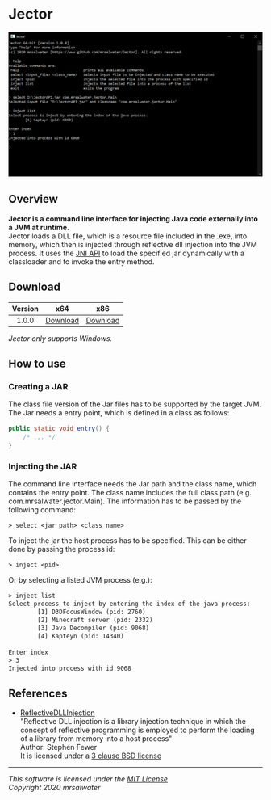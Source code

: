 # Jector

![](media/Header.png)

## Overview

**Jector is a command line interface for injecting Java code externally into a JVM at runtime.**  
Jector loads a DLL file, which is a resource file included in the .exe, into memory, which then is injected through reflective dll injection into the JVM process. It uses the [JNI API](https://en.wikipedia.org/wiki/Java_Native_Interface) to load the specified jar dynamically with a classloader and to invoke the entry method.

## Download

| Version | x64 | x86 |
| :-----: |:---:|:---:|
| 1.0.0 | [Download](https://github.com/mrsalwater/Jector/releases/download/v1.0.0/Jector64.exe) | [Download](https://github.com/mrsalwater/Jector/releases/download/v1.0.0/Jector32.exe)  |

_Jector only supports Windows._

## How to use

### Creating a JAR

The class file version of the Jar files has to be supported by the target JVM.    
The Jar needs a entry point, which is defined in a class as follows:

````java
public static void entry() {
    /* ... */
}
````  

### Injecting the JAR

The command line interface needs the Jar path and the class name, which contains the entry point. The class name includes the full class path (e.g. com.mrsalwater.jector.Main). The information has to be passed by the following command:

````
> select <jar path> <class name>
````

To inject the jar the host process has to be specified. This can be either done by passing the process id:

````
> inject <pid>
````

Or by selecting a listed JVM process (e.g.):

````
> inject list
Select process to inject by entering the index of the java process:
        [1] D3DFocusWindow (pid: 2760)
        [2] Minecraft server (pid: 2332)
        [3] Java Decompiler (pid: 9068)
        [4] Kapteyn (pid: 14340)

Enter index
> 3
Injected into process with id 9068
```` 

## References

* [ReflectiveDLLInjection](https://github.com/stephenfewer/ReflectiveDLLInjection)  
    "Reflective DLL injection is a library injection technique in which the concept of reflective programming is employed to perform the loading of a library from memory into a host process"  
    Author: Stephen Fewer   
    It is licensed under a [3 clause BSD license](https://github.com/stephenfewer/ReflectiveDLLInjection/blob/master/LICENSE.txt)

---

_This software is licensed under the [MIT License](https://opensource.org/licenses/MIT)_  
_Copyright 2020 mrsalwater_